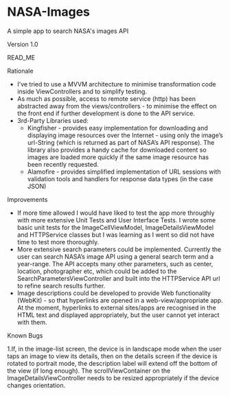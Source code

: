 # NASA-Images
A simple app to search NASA's images API

Version 1.0

READ_ME

Rationale
- I’ve tried to use a MVVM architecture to minimise transformation code inside ViewControllers and to simplify testing.
- As much as possible, access to remote service (http) has been abstracted away from the views/controllers - to minimise the effect on the front end if further development is done to the API service.
- 3rd-Party Libraries used:
	- Kingfisher - provides easy implementation for downloading and displaying image resources over the Internet - using only the image’s url-String (which is returned as part of NASA’s API response). The library also provides a handy cache for downloaded content so images are loaded more quickly if the same image resource has been recently requested.
	- Alamofire - provides simplified implementation of URL sessions with validation tools and handlers for response data types (in the case JSON)

Improvements
- If more time allowed I would have liked to test the app more throughly with more extensive Unit Tests and User Interface Tests. I wrote some basic unit tests for the ImageCellViewModel, ImageDetailsViewModel and HTTPService classes but I was learning as I went so did not have time to test more thoroughly.
- More extensive search parameters could be implemented. Currently the user can search NASA’s image API using a general search term and a year-range. The API accepts many other parameters, such as center, location, photographer etc, which could be added to the SearchParametersViewController and built into the HTTPService API url to refine search results further.
- Image descriptions could be developed to provide Web functionality (WebKit) - so that hyperlinks are opened in a web-view/appropriate app. At the moment, hyperlinks to external sites/apps are recognised in the HTML text and displayed appropriately, but the user cannot yet interact with them.

Known Bugs

 1.If, in the image-list screen, the device is in landscape mode when the user taps an image to view its details, then on the details screen if the device is rotated to portrait mode, the description label will extend off the bottom of the view (if long enough). The scrollViewContainer on the ImageDetailsViewController needs to be resized appropriately if the device changes orientation.
